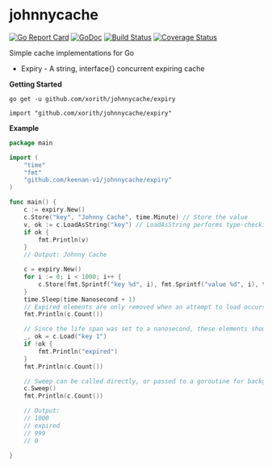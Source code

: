 # johnnycache

[![Go Report Card](https://goreportcard.com/badge/github.com/xorith/johnnycache)](https://goreportcard.com/report/github.com/xorith/johnnycache)
[![GoDoc](https://godoc.org/github.com/xorith/johnnycache/expiry?status.svg)](https://godoc.org/github.com/xorith/johnnycache/expiry)
[![Build Status](https://travis-ci.org/xorith/johnnycache.svg?branch=master)](https://travis-ci.org/xorith/johnnycache)
[![Coverage Status](https://coveralls.io/repos/github/xorith/johnnycache/badge.svg?branch=master)](https://coveralls.io/github/xorith/johnnycache?branch=master)

Simple cache implementations for Go

* Expiry - A string, interface{} concurrent expiring cache

__Getting Started__

`go get -u github.com/xorith/johnnycache/expiry`

`import "github.com/xorith/johnnycache/expiry"`

__Example__

```go
package main

import (
	"time"
	"fmt"
	"github.com/keenan-v1/johnnycache/expiry"
)

func main() {
	c := expiry.New()
	c.Store("key", "Johnny Cache", time.Minute) // Store the value
	v, ok := c.LoadAsString("key") // LoadAsString performs type-checking for you
	if ok {
		fmt.Println(v)
	}
	// Output: Johnny Cache

	c = expiry.New()
	for i := 0; i < 1000; i++ {
		c.Store(fmt.Sprintf("key %d", i), fmt.Sprintf("value %d", i), time.Nanosecond)
	}
	time.Sleep(time.Nanosecond + 1)
	// Expired elements are only removed when an attempt to load occurs or a Sweep() is called
	fmt.Println(c.Count())

	// Since the life span was set to a nanosecond, these elements should be expired now and Load will return false
	_, ok = c.Load("key 1")
	if !ok {
		fmt.Println("expired")
	}
	fmt.Println(c.Count())

	// Sweep can be called directly, or passed to a goroutine for background sweeping
	c.Sweep()
	fmt.Println(c.Count())

	// Output:
	// 1000
	// expired
	// 999
	// 0

}

```